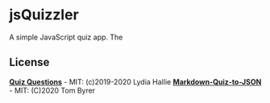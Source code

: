 # jsQuizzler
A simple JavaScript quiz app. The 


## License

**[Quiz Questions](https://github.com/lydiahallie/javascript-questions)** - MIT: (c)2019-2020 Lydia Hallie
**[Markdown-Quiz-to-JSON](https://github.com/tomByrer/markdown-quiz-to-json)** - MIT: (C)2020 Tom Byrer